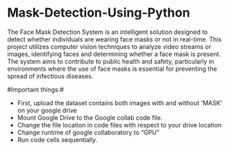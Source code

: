 # Mask-Detection-Using-Python

The Face Mask Detection System is an intelligent solution designed to detect whether individuals are wearing face masks or not in real-time. This project utilizes computer vision techniques to analyze video streams or images, identifying faces and determining whether a face mask is present. The system aims to contribute to public health and safety, particularly in environments where the use of face masks is essential for preventing the spread of infectious diseases.


#Important things:#
-	First, upload the dataset contains both images with and without 'MASK' on your google drive
-	Mount Google Drive to the Google collab code file.
-	Change the file location in code files with respect to your drive location 
-	Change runtime of google collaboratory to “GPU”
-	Run code cells sequentially.
